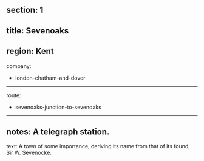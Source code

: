 section: 1
----
title: Sevenoaks
----
region: Kent
----
company:
- london-chatham-and-dover
----
route:
- sevenoaks-junction-to-sevenoaks
----
notes: A telegraph station.
----
text: A town of some importance, deriving its name from that of its found, Sir W. Sevenocke.
